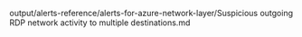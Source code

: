 output/alerts-reference/alerts-for-azure-network-layer/Suspicious outgoing RDP network activity to multiple destinations.md